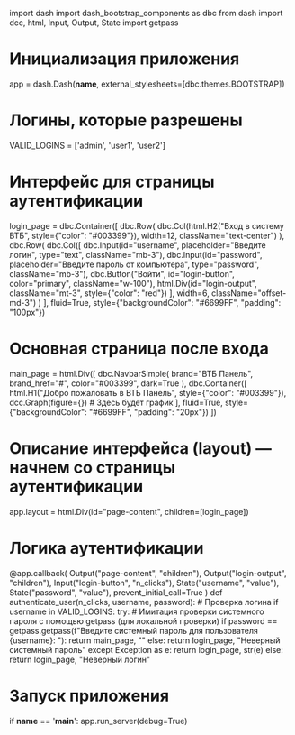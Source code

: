 import dash
import dash_bootstrap_components as dbc
from dash import dcc, html, Input, Output, State
import getpass

# Инициализация приложения
app = dash.Dash(__name__, external_stylesheets=[dbc.themes.BOOTSTRAP])

# Логины, которые разрешены
VALID_LOGINS = ['admin', 'user1', 'user2']

# Интерфейс для страницы аутентификации
login_page = dbc.Container([
    dbc.Row(
        dbc.Col(html.H2("Вход в систему ВТБ", style={"color": "#003399"}), width=12, className="text-center")
    ),
    dbc.Row(
        dbc.Col([
            dbc.Input(id="username", placeholder="Введите логин", type="text", className="mb-3"),
            dbc.Input(id="password", placeholder="Введите пароль от компьютера", type="password", className="mb-3"),
            dbc.Button("Войти", id="login-button", color="primary", className="w-100"),
            html.Div(id="login-output", className="mt-3", style={"color": "red"})
        ], width=6, className="offset-md-3")
    )
], fluid=True, style={"backgroundColor": "#6699FF", "padding": "100px"})

# Основная страница после входа
main_page = html.Div([
    dbc.NavbarSimple(
        brand="ВТБ Панель",
        brand_href="#",
        color="#003399",
        dark=True
    ),
    dbc.Container([
        html.H1("Добро пожаловать в ВТБ Панель", style={"color": "#003399"}),
        dcc.Graph(figure={})  # Здесь будет график
    ], fluid=True, style={"backgroundColor": "#6699FF", "padding": "20px"})
])

# Описание интерфейса (layout) — начнем со страницы аутентификации
app.layout = html.Div(id="page-content", children=[login_page])

# Логика аутентификации
@app.callback(
    Output("page-content", "children"),
    Output("login-output", "children"),
    Input("login-button", "n_clicks"),
    State("username", "value"),
    State("password", "value"),
    prevent_initial_call=True
)
def authenticate_user(n_clicks, username, password):
    # Проверка логина
    if username in VALID_LOGINS:
        try:
            # Имитация проверки системного пароля с помощью getpass (для локальной проверки)
            if password == getpass.getpass(f"Введите системный пароль для пользователя {username}: "):
                return main_page, ""
            else:
                return login_page, "Неверный системный пароль"
        except Exception as e:
            return login_page, str(e)
    else:
        return login_page, "Неверный логин"

# Запуск приложения
if __name__ == '__main__':
    app.run_server(debug=True)
